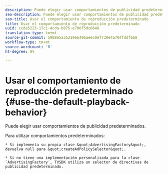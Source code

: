 ```yaml
---
description: Puede elegir usar comportamientos de publicidad predeterminados.
seo-description: Puede elegir usar comportamientos de publicidad predeterminados.
seo-title: Usar el comportamiento de reproducción predeterminado
title: Usar el comportamiento de reproducción predeterminado
uuid: ccda5223-17c1-4cda-b875-e706f5dc8648
translation-type: tm+mt
source-git-commit: 5908e5a3521966496aeec0ef730e4a704fddfb68
workflow-type: tm+mt
source-wordcount: '0'
ht-degree: 0%

---
```



# Usar el comportamiento de reproducción predeterminado {#use-the-default-playback-behavior}

Puede elegir usar comportamientos de publicidad predeterminados.

Para utilizar comportamientos predeterminados:

    * Si implementa su propia clase &quot;AdvertisingFactory&quot;, devuelva null para &quot;createAdPolicySelector&quot;.
    
    * Si no tiene una implementación personalizada para la clase `AdvertisingFactory′, TVSDK utiliza un selector de directivas de publicidad predeterminado.
